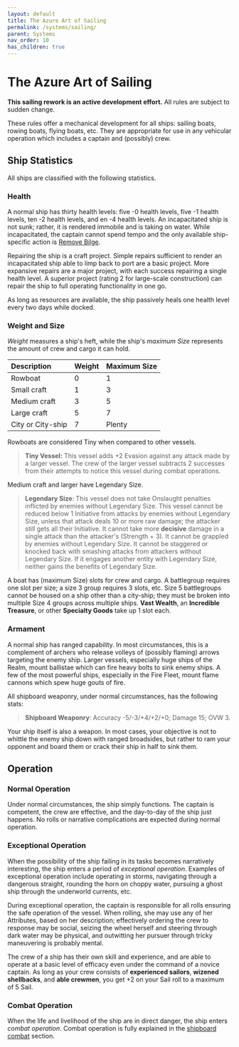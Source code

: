 ```yaml
---
layout: default
title: The Azure Art of Sailing
permalink: /systems/sailing/
parent: Systems
nav_order: 10
has_children: true
---
```


# The Azure Art of Sailing

**This sailing rework is an active development effort.** All rules are subject
to sudden change.

These rules offer a mechanical development for all ships: sailing boats,
rowing boats, flying boats, etc. They are appropriate for use in any vehicular
operation which includes a captain and (possibly) crew.

## Ship Statistics

All ships are classified with the following statistics.

### Health

<!--TODO: add links to ship actions -->
A normal ship has thirty health levels: five -0 health levels, five -1 health
levels, ten -2 health levels, and en -4 health levels. An incapacitated ship is
not sunk; rather, it is rendered immobile and is taking on water. While
incapacitated, the captain cannot spend tempo and the only available
ship-specific action is [Remove Bilge](/systems/sailing/actions#remove-bilge).

Repairing the ship is a craft project. Simple repairs sufficient to render an
incapacitated ship able to limp back to port are a basic project. More expansive
repairs are a major project, with each success repairing a single health level.
A superior project (rating 2 for large-scale construction) can repair the ship
to full operating functionality in one go.

As long as resources are available, the ship passively heals one health level
every two days while docked.

### Weight and Size

_Weight_ measures a ship's heft, while the ship's _maximum Size_ represents the
amount of crew and cargo it can hold.

| Description       | Weight | Maximum Size |
| :---------------- | :----- | :----------- |
| Rowboat           | 0      | 1            |
| Small craft       | 1      | 3            |
| Medium craft      | 3      | 5            |
| Large craft       | 5      | 7            |
| City or City-ship | 7      | Plenty       |

Rowboats are considered Tiny when compared to other vessels.

> **Tiny Vessel:** This vessel adds +2 Evasion against any attack made by a
> larger vessel. The crew of the larger vessel subtracts 2 successes from their
> attempts to notice this vessel during combat operations.

Medium craft and larger have Legendary Size.

> **Legendary Size**: This vessel does not take Onslaught penalties inflicted by
> enemies without Legendary Size. This vessel cannot be reduced below 1
> Initiative from attacks by enemies without Legendary Size, unless that attack
> deals 10 or more raw damage; the attacker still gets all their Initiative.
> It cannot take more **decisive** damage in a single attack than the attacker's
> (Strength + 3). It cannot be grappled by enemies without Legendary Size. It
> cannot be staggered or knocked back with smashing attacks from attackers
> without Legendary Size. If it engages another entity with Legendary Size,
> neither gains the benefits of Legendary Size.

A boat has (maximum Size) slots for crew and cargo. A battlegroup requires one
slot per size; a size 3 group requires 3 slots, etc. Size 5 battlegroups cannot
be housed on a ship other than a city-ship; they must be broken into multiple
Size 4 groups across multiple ships.  **Vast Wealth**, an
**Incredible Treasure**, or other **Specialty Goods** take up 1 slot each.

### Armament

A normal ship has ranged capability. In most circumstances, this is a complement
of archers who release volleys of (possibly flaming) arrows targeting the enemy
ship. Larger vessels, especially huge ships of the Realm, mount ballistae which
can fire heavy bolts to sink enemy ships. A few of the most powerful ships,
especially in the Fire Fleet, mount flame cannons which spew huge gouts of fire.

All shipboard weaponry, under normal circumstances, has the following stats:

> **Shipboard Weaponry**: Accuracy -5/-3/+4/+2/+0; Damage 15; OVW 3.

Your ship itself is also a weapon. In most cases, your objective is not to
whittle the enemy ship down with ranged broadsides, but rather to ram your
opponent and board them or crack their ship in half to sink them.

## Operation

### Normal Operation

Under normal circumstances, the ship simply functions. The captain is competent,
the crew are effective, and the day-to-day of the ship just happens. No rolls or
narrative complications are expected during normal operation.

### Exceptional Operation

When the possibility of the ship failing in its tasks becomes narratively
interesting, the ship enters a period of _exceptional operation_. Examples of
exceptional operation include operating in storms, navigating through a
dangerous straight, rounding the horn on choppy water, pursuing a ghost ship
through the underworld currents, etc.

During exceptional operation, the captain is responsible for all rolls ensuring
the safe operation of the vessel. When rolling, she may use any of her
Attributes, based on her description; effectively ordering the crew to response
may be social, seizing the wheel herself and steering through dark water may
be physical, and outwitting her pursuer through tricky maneuvering is probably
mental.

The crew of a ship has their own skill and experience, and are able to operate
at a basic level of efficacy even under the command of a novice captain. As long
as your crew consists of **experienced sailors**, **wizened shellbacks**, and
**able crewmen**, you get +2 on your Sail roll to a maximum of 5 Sail.

### Combat Operation

When the life and livelihood of the ship are in direct danger, the ship enters
_combat operation_. Combat operation is fully explained in the
[shipboard combat](/systems/sailing/combat) section.
